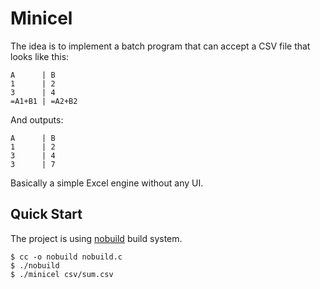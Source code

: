 # Minicel

The idea is to implement a batch program that can accept a CSV file that looks like this:

```csv
A      | B
1      | 2
3      | 4
=A1+B1 | =A2+B2
```

And outputs:

```csv
A      | B
1      | 2
3      | 4
3      | 7
```

Basically a simple Excel engine without any UI.

## Quick Start

The project is using [nobuild](https://github.com/tsoding/nobuild) build system.

```console
$ cc -o nobuild nobuild.c
$ ./nobuild
$ ./minicel csv/sum.csv
```
